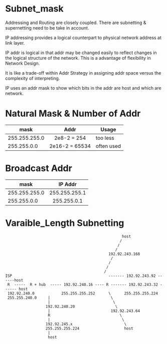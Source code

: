 # Subnet_mask

Addressing and Routing are closely coupled. There are subnetting & supernetting need to be take in account. 

IP addressing provides a logical counterpart to physical network address at link layer.

IP addr is logical in that addr may be changed easily to reflect changes in the logical structure of the network. This is a advantage of flexibility in Network Design.

It is like a trade-off within Addr Strategy in assigning addr space versus the complexity of interpreting.

IP uses an addr mask to show which bits in the addr are host and which are network.

# Natural Mask & Number of Addr

|      mask     |           Addr     |    Usage   |     
----------------|:------------------:|------------|
| 255.255.255.0 |     2e8-2 = 254    |  too less  |
| 255.255.0.0   |   2e16-2 = 65534   | often used |

# Broadcast Addr

|      mask     |     IP Addr   |
----------------|:-------------:|
| 255.255.255.0 | 255.255.255.1 |
| 255.255.0.0   | 255.255.0.1   |

# Varaible_Length Subnetting

                                                        host
                                                       /
                                                      /
                                                     /
                                                  192.92.243.168 
                                                   / 
                                                  /
                                                 /
                                                /
    ISP                                           ------- 192.92.243.92 ------host
     R  -----  R + hub  ----- 192.92.240.16 ---- R ------- 192.92.243.32 ------ host
     192.92.240.0            255.255.255.252      \      255.255.255.224
     255.255.240.0     |                           \
                       |                            \
                      192.92.240.20                  \ 
                       |                           192.92.243.64
                       R                               \
                       |                                \
                      192.92.245.x                       \ 
                      255.255.255.224                    host
                       |
                       host
